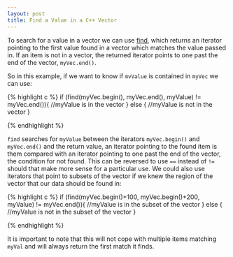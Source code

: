 ```yaml
---
layout: post
title: Find a Value in a C++ Vector
---
```


To search for a value in a vector we can use [find](http://www.cplusplus.com/reference/algorithm/find/), which returns an iterator
pointing to the first value found in a vector which matches the value passed in.
If an item is not in a vector, the returned iterator points to one past the end of the
vector, `myVec.end()`.

So in this example, if we want to know if `mvValue` is contained in `myVec` we can use:

{% highlight c %}
if (find(myVec.begin(), myVec.end(), myValue) != myVec.end()){
  //myValue is in the vector
}
else {
  //myValue is not in the vector
}

{% endhighlight %}

`find` searches for `myValue` between the iterators `myVec.begin()` and  `myVec.end()`
and the return value, an iterator pointing to the found item is them compared with
an iterator pointing to one past the end of the vector, the condition for not found.
This can be reversed to use `==` instead of `!=` should that make more sense for a
particular use. We could also use iterators that point to subsets of the vector if we
knew the region of the vector that our data should be found in:

{% highlight c %}
if (find(myVec.begin()+100, myVec.begin()+200, myValue) != myVec.end()){
  //myValue is in the subset of the vector
}
else {
  //myValue is not in the subset of the vector
}

{% endhighlight %}

It is important to note that this will not cope with multiple items matching `myVal` and
will always return the first match it finds.
